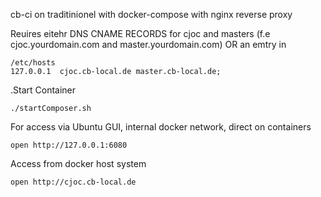 cb-ci on traditinionel with docker-compose with nginx reverse proxy

Reuires eitehr DNS CNAME RECORDS for cjoc and masters 
(f.e cjoc.yourdomain.com and  master.yourdomain.com) 
OR  an emtry in 
```
/etc/hosts 
127.0.0.1  cjoc.cb-local.de master.cb-local.de;
```

.Start Container
```
./startComposer.sh
```

For access via Ubuntu GUI, internal docker network, direct on containers
```
open http://127.0.0.1:6080
```

Access from docker host system
```
open http://cjoc.cb-local.de
```
